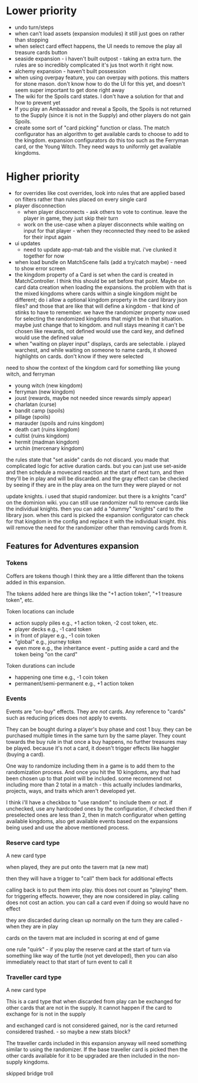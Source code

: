 # Lower priority
- undo turn/steps
- when can't load assets (expansion modules) it still just goes on rather than stopping
- when select card effect happens, the UI needs to remove the play all treasure cards button
- seaside expansion - i haven't built outpost - taking an extra turn. the rules are so incredibly complicated it's jus tnot worth it right now.
- alchemy expansion - haven't built possession
- when using overpay feature, you can overpay with potions. this matters for stone mason. don't know how to do
the UI for this yet, and doesn't seem super important to get done right away
- The wiki for the Spoils card states. I don't have a solution for that and how to prevent yet
- If you play an Ambassador and reveal a Spoils, the Spoils is not returned to the Supply (since it is not in the Supply) and other players do not gain Spoils.
- create some sort of "card picking" function or class. The match configurator has an algorithm to get
available cards to choose to add to the kingdom. expansion configurators do this too such as the Ferryman card, or the
Young Witch. They need ways to uniformly get available kingdoms.


# Higher priority

- for overrides like cost overrides, look into rules that are applied based on filters rather than rules placed on every single card
- player disconnection
  - when player disconnects - ask others to vote to continue. leave the player in game, they just skip their turn 
  - work on the use-case when a player disconnects while waiting on input for that player - when they reconnected
they need to be asked for their input again
- ui updates
  - need to update app-mat-tab and the visible mat. i've clunked it together for now
- when load bundle on MatchScene fails (add a try/catch maybe) - need to show error screen
- the kingdom property of a Card is set when the card is created in MatchController. I think this should be set
before that point. Maybe on card data creation when loading the expansions. the problem with that is the mixed
kingdoms where cards within a single kingdom might be different; do i allow a optional kingdom property in the card
library json files? and those that are like that will define a kingdom - that kind of stinks to have to remember. we
have the randomizer property now used for selecting the randomized kingdoms that might be in that situation. maybe just
change that to kingdom. and null stays meaning it can't be chosen like rewards, not defined would use the card key,
and defined would use the defined value
- when "waiting on player input" displays, cards are selectable. i played warchest, and while waiting on someone to name
cards, it showed highlights on cards. don't know if they were selected

need to show the context of the kingdom card for something like young witch, and ferryman
 - young witch (new kingdom)
 - ferryman (new kingdom)
 - joust (rewards, maybe not needed since rewards simply appear)
 - charlatan (curse)
 - bandit camp (spoils)
 - pillage (spoils)
 - marauder (spoils and ruins kingdom)
 - death cart (ruins kingdom)
 - cultist (ruins kingdom)
 - hermit (madman kingdom)
 - urchin (mercenary kingdom)

the rules state that "set aside" cards do not discard. you made that complicated logic for active
duration cards. but you can just use set-aside and then schedule a movecard reaction at
the start of next turn, and then they'll be in play and will be discarded. and the gray effect
can be checked by seeing if they are in the play area on the turn they were played or not

update knights. i used that stupid randomizer. but there is a knights "card" on the dominion wiki. you can still
use randomizer null to remove cards like the individual knights. then you can add a "dummy" "knights" card to the 
library json. when this card is picked the expansion configurator can check for that kingdom in the config and replace
it with the individual knight. this will remove the need for the randomizer other than removing cards from it.

## Features for Adventures expansion

### Tokens

Coffers are tokens though I think they are a little different than the tokens added in this expansion.

The tokens added here are things like the "+1 action token", "+1 treasure token", etc. 

Token locations can include
- action supply piles e.g., +1 action token, -2 cost token, etc.
- player decks e.g., -1 card token
- in front of player e.g., -1 coin token
- "global" e.g., journey token
- even more e.g., the inheritance event - putting aside a card and the token being "on the card"

Token durations can include
- happening one time e.g., -1 coin token
- permanent/semi-permanent e.g., +1 action token

### Events

Events are "on-buy" effects. They are _not_ cards. Any reference to "cards" such as reducing prices does not apply
to events.

They can be bought during a player's buy phase and cost 1 buy. they can be purchased multiple times in the same
turn by the same player. They count towards the buy rule in that once a buy happens, no further treasures may be played.
because it's not a card, it doesn't trigger effects like haggler (buying a card).

One way to randomize including them in a game is to add them to the randomization process. And once you hit the 10
kingdoms, any that had been chosen up to that point will be included. some recommend not including more than 2 total
in a match - this actually includes landmarks, projects, ways, and traits which aren't developed yet. 

 I think i'll have a checkbox to "use random" to include them or not. if unchecked, use any hardcoded ones by the
configuration, if checked then if preselected ones are less than 2, then in match configurator when getting available
kingdoms, also get available events based on the expansions being used and use the above mentioned process.

### Reserve card type

A new card type

when played, they are put onto the tavern mat (a new mat)

then they will have a trigger to "call" them back for additional effects

calling back is to put them into play. this does not count as "playing" them. for triggering effects. however, they are
now considered in play. calling does not cost an action. you can call a card even if doing so would have no effect

they are discarded during clean up normally on the turn they are called - when they are in play

cards on the tavern mat are included in scoring at end of game

one rule "quirk" - if you play the reserve card at the start of turn via something like way of the turtle (not yet
developed), then you can also immediately react to that start of turn event to call it

### Traveller card type

A new card type

This is a card type that when discarded from play can be exchanged for other cards that are not in the supply. It cannot
happen if the card to exchange for is not in the supply

and exchanged card is not considered gained, nor is the card returned considered trashed. - so maybe a new stats block?

The traveller cards included in this expansion anyway will need something similar to using the randomizer. If the base
traveller card is picked then the other cards available for it to be upgraded are then included in the non-supply
kingdoms.

skipped bridge troll